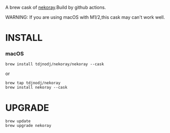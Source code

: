 
A brew cask of [nekoray](https://github.com/MatsuriDayo/nekoray).Build by github actions.

WARNING: If you are using macOS with M1/2,this cask may can't work well.

# INSTALL

### macOS

```shell
brew install tdjnodj/nekoray/nekoray --cask
```

or

```shell
brew tap tdjnodj/nekoray
brew install nekoray --cask
```

# UPGRADE

```shell
brew update
brew upgrade nekoray
```
